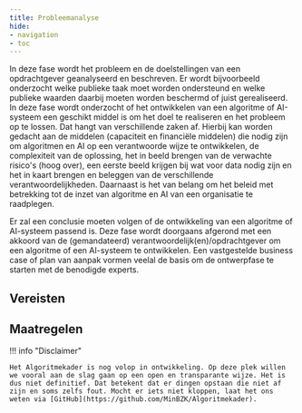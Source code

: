 ```yaml
--- 
title: Probleemanalyse
hide:
- navigation
- toc
---
```


In deze fase wordt het probleem en de doelstellingen van een opdrachtgever geanalyseerd en beschreven. 
Er wordt bijvoorbeeld onderzocht welke publieke taak moet worden ondersteund en welke publieke waarden daarbij moeten worden beschermd of juist gerealiseerd. 
In deze fase wordt onderzocht of het ontwikkelen van een algoritme of AI-systeem een geschikt middel is om het doel te realiseren en het probleem op te lossen.
Dat hangt van verschillende zaken af. 
Hierbij kan worden gedacht aan de middelen (capaciteit en financiële middelen) die nodig zijn om algoritmen en AI op een verantwoorde wijze te ontwikkelen, de complexiteit van de oplossing, het in beeld brengen van de verwachte risico's (hoog over), een eerste beeld krijgen bij wat voor data nodig zijn en het in kaart brengen en beleggen van de verschillende verantwoordelijkheden. 
Daarnaast is het van belang om het beleid met betrekking tot de inzet van algoritme en AI van een organisatie te raadplegen.  

Er zal een conclusie moeten volgen of de ontwikkeling van een algoritme of AI-systeem passend is. 
Deze fase wordt doorgaans afgerond met een akkoord van de (gemandateerd) verantwoordelijk(en)/opdrachtgever om een algoritme of een AI-systeem te ontwikkelen. 
Een vastgestelde business case of plan van aanpak vormen veelal de basis om de ontwerpfase te starten met de benodigde experts. 

## Vereisten

<!-- list_vereisten levenscyclus/probleemanalyse no-rol no-levenscyclus no-search no-onderwerp -->

## Maatregelen

<!-- list_maatregelen levenscyclus/probleemanalyse no-rol no-levenscyclus no-search no-onderwerp -->


!!! info "Disclaimer"

    Het Algoritmekader is nog volop in ontwikkeling. Op deze plek willen we vooral aan de slag gaan op een open en transparante wijze. Het is dus niet definitief. Dat betekent dat er dingen opstaan die niet af zijn en soms zelfs fout. Mocht er iets niet kloppen, laat het ons weten via [GitHub](https://github.com/MinBZK/Algoritmekader).

